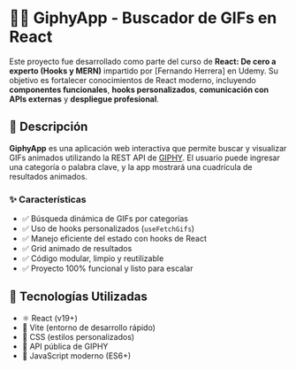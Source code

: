 # 🧙‍♂️ GiphyApp - Buscador de GIFs en React

Este proyecto fue desarrollado como parte del curso de **React: De cero a experto (Hooks y MERN)** impartido por [Fernando Herrera] en Udemy. Su objetivo es fortalecer conocimientos de React moderno, incluyendo **componentes funcionales**, **hooks personalizados**, **comunicación con APIs externas** y **despliegue profesional**.

## 🚀 Descripción

**GiphyApp** es una aplicación web interactiva que permite buscar y visualizar GIFs animados utilizando la REST API de [GIPHY](https://developers.giphy.com/). El usuario puede ingresar una categoría o palabra clave, y la app mostrará una cuadrícula de resultados animados.

### ✨ Características

- ✅ Búsqueda dinámica de GIFs por categorías
- ✅ Uso de hooks personalizados (`useFetchGifs`)
- ✅ Manejo eficiente del estado con hooks de React
- ✅ Grid animado de resultados
- ✅ Código modular, limpio y reutilizable
- ✅ Proyecto 100% funcional y listo para escalar

## 🧩 Tecnologías Utilizadas

- ⚛️ React (v19+)
- 🎯 Vite (entorno de desarrollo rápido)
- 💅 CSS (estilos personalizados)
- 📡 API pública de GIPHY
- 🔧 JavaScript moderno (ES6+)


